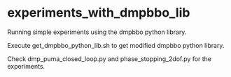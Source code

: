 # experiments_with_dmpbbo_lib

Running simple experiments using the dmpbbo python library.


Execute get_dmpbbo_python_lib.sh to get modified dmpbbo python library.


Check dmp_puma_closed_loop.py and phase_stopping_2dof.py for the experiments.
